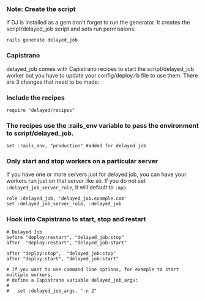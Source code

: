 ### Note: Create the script

If DJ is installed as a gem don't forget to run the generator. It creates the script/delayed_job script and sets run permissions.

    rails generate delayed_job

### Capistrano

delayed_job comes with Capistrano recipes to start the script/delayed_job worker but you have to update your config/deploy.rb file to use them. There are 3 changes that need to be made:

### Include the recipes  

    require "delayed/recipes"  

### The recipes use the :rails_env variable to pass the environment to script/delayed_job.   
    set :rails_env, "production" #added for delayed job  

### Only start and stop workers on a particular server

If you have one or more servers just for delayed job, you can have your workers run just on that server like so. If you do not set `:delayed_job_server_role`, it will default to `:app`.

    role :delayed_job, 'delayed_job.example.com'
    set :delayed_job_server_role, :delayed_job

### Hook into Capistrano to start, stop and restart  

    # Delayed Job  
    before "deploy:restart", "delayed_job:stop"
    after  "deploy:restart", "delayed_job:start"

    after "deploy:stop",  "delayed_job:stop"
    after "deploy:start", "delayed_job:start"

    # If you want to use command line options, for example to start multiple workers,
    # define a Capistrano variable delayed_job_args:
    #
    #   set :delayed_job_args, "-n 2"
